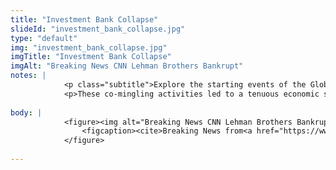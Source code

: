 ```yaml
--- 
title: "Investment Bank Collapse"
slideId: "investment_bank_collapse.jpg"
type: "default"
img: "investment_bank_collapse.jpg"
imgTitle: "Investment Bank Collapse"
imgAlt: "Breaking News CNN Lehman Brothers Bankrupt"
notes: | 
            <p class="subtitle">Explore the starting events of the Global Financial Crisis.</p>
            <p>These co-mingling activities led to a tenuous economic situation which would lead to the global financial crisis just eight years later. Investment banks started going under, starting with Lehmann Brothers. Many other investment banks followed suit, collapsing the economy in terrible fashion. </p>
        
body: | 
            <figure><img alt="Breaking News CNN Lehman Brothers Bankrupt" src="assets/img/investment_bank_collapse.jpg" title="Investment Bank Collapse">
                <figcaption><cite>Breaking News from<a href="https://www.cnn.com/">(CNN)</a></cite></figcaption>
            </figure>
        
---
```


